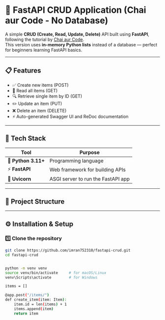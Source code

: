 # 🚀 FastAPI CRUD Application (Chai aur Code - No Database)

A simple **CRUD (Create, Read, Update, Delete)** API built using **FastAPI**, following the tutorial by [Chai aur Code](https://www.youtube.com/@chaiaurcode).  
This version uses **in-memory Python lists** instead of a database — perfect for beginners learning FastAPI basics.

---

## 📋 Features

- ✅ Create new items (POST)
- 📄 Read all items (GET)
- 🔍 Retrieve single item by ID (GET)
- ✏️ Update an item (PUT)
- ❌ Delete an item (DELETE)
- ⚡ Auto-generated Swagger UI and ReDoc documentation

---

## 🧰 Tech Stack

| Tool | Purpose |
|------|----------|
| 🐍 **Python 3.11+** | Programming language |
| ⚡ **FastAPI** | Web framework for building APIs |
| 🚀 **Uvicorn** | ASGI server to run the FastAPI app |

---

## 📁 Project Structure


---

## ⚙️ Installation & Setup

### 1️⃣ Clone the repository
```bash
git clone https://github.com/imran752310/fastapi-crud.git
cd fastapi-crud


python -m venv venv
source venv/bin/activate     # for macOS/Linux
venv\Scripts\activate        # for Windows

items = []

@app.post("/items/")
def create_item(item: Item):
    item.id = len(items) + 1
    items.append(item)
    return item
